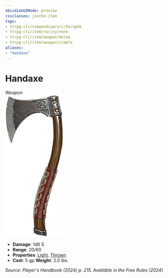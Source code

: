 ```yaml
---
obsidianUIMode: preview
cssclasses: json5e-item
tags:
- ttrpg-cli/compendium/src/5e/xphb
- ttrpg-cli/item/rarity/none
- ttrpg-cli/item/weapon/melee
- ttrpg-cli/item/weapon/simple
aliases: 
- "Handaxe"
---
```

# Handaxe
*Weapon*  
![](3-Compendium/items/img/handaxe.webp#right)

- **Damage**: 1d6 S
- **Range**: 20/60
- **Properties**: [Light](3-Compendium/rules/item-properties.md#Light), [Thrown](3-Compendium/rules/item-properties.md#Thrown)
- **Cost**: 5 gp
**Weight**: 2.0 lbs.

*Source: Player's Handbook (2024) p. 215. Available in the Free Rules (2024)*